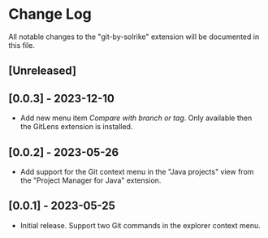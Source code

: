 # Change Log

All notable changes to the "git-by-solrike" extension will be documented in this file.

## [Unreleased]

## [0.0.3] - 2023-12-10

- Add new menu item _Compare with branch or tag_. Only available then the GitLens extension is installed.


## [0.0.2] - 2023-05-26

- Add support for the Git context menu in the "Java projects" view from the "Project Manager for Java" extension.

## [0.0.1] - 2023-05-25

- Initial release. Support two Git commands in the explorer context menu.